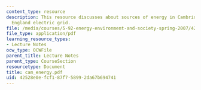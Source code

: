 ```yaml
---
content_type: resource
description: This resource discusses about sources of energy in Cambridge and New
  England electric grid.
file: /media/courses/5-92-energy-environment-and-society-spring-2007/42528e0efcf187f758992da67b694741_cam_energy.pdf
file_type: application/pdf
learning_resource_types:
- Lecture Notes
ocw_type: OCWFile
parent_title: Lecture Notes
parent_type: CourseSection
resourcetype: Document
title: cam_energy.pdf
uid: 42528e0e-fcf1-87f7-5899-2da67b694741
---
```

